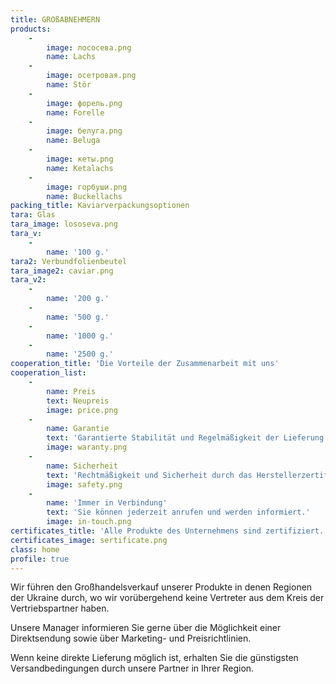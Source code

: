 ```yaml
---
title: GROßABNEHMERN
products:
    -
        image: лососева.png
        name: Lachs
    -
        image: осетровая.png
        name: Stör
    -
        image: форель.png
        name: Forelle
    -
        image: белуга.png
        name: Belugа
    -
        image: кеты.png
        name: Ketalachs
    -
        image: горбуши.png
        name: Buckellachs
packing_title: Kaviarverpackungsoptionen
tara: Glas
tara_image: lososeva.png
tara_v:
    -
        name: '100 g.'
tara2: Verbundfolienbeutel
tara_image2: caviar.png
tara_v2:
    -
        name: '200 g.'
    -
        name: '500 g.'
    -
        name: '1000 g.'
    -
        name: '2500 g.'
cooperation_title: 'Die Vorteile der Zusammenarbeit mit uns'
cooperation_list:
    -
        name: Preis
        text: Neupreis
        image: price.png
    -
        name: Garantie
        text: 'Garantierte Stabilität und Regelmäßigkeit der Lieferung'
        image: waranty.png
    -
        name: Sicherheit
        text: 'Rechtmäßigkeit und Sicherheit durch das Herstellerzertifikat und die Konformitätserklärung nach ISO 22 000 (HACCP) bestätigt'
        image: safety.png
    -
        name: 'Immer in Verbindung'
        text: 'Sie können jederzeit anrufen und werden informiert.'
        image: in-touch.png
certificates_title: 'Alle Produkte des Unternehmens sind zertifiziert.'
certificates_image: sertificate.png
class: home
profile: true
---
```


Wir führen den Großhandelsverkauf unserer Produkte in denen Regionen der Ukraine durch, wo wir vorübergehend keine Vertreter aus dem Kreis der Vertriebspartner haben.

Unsere Manager informieren Sie gerne über die Möglichkeit einer Direktsendung sowie über Marketing- und Preisrichtlinien.

Wenn keine direkte Lieferung möglich ist, erhalten Sie die günstigsten Versandbedingungen durch unsere Partner in Ihrer Region.
